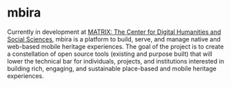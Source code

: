 mbira
=====

Currently in development at [MATRIX: The Center for Digital Humanities and Social Sciences](http://matrix.msu.edu), mbira is a platform to build, serve, and manage native and web-based mobile heritage experiences. The goal of the project is to create a constellation of open source tools (existing and purpose built) that will lower the technical bar for individuals, projects, and institutions interested in building rich, engaging, and sustainable place-based and mobile heritage experiences.  
